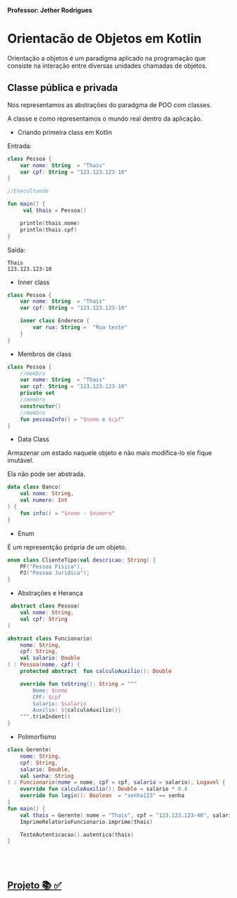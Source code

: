__Professor: Jether Rodrigues__


# Orientacão de Objetos em Kotlin

Orientação a objetos é um paradigma aplicado na programação que consiste na interação entre diversas unidades chamadas de objetos.

## Classe pública e privada

Nos representamos as abstrações do paradgma de POO com classes.

A classe e como representamos o mundo real dentro da aplicação.

- Criando primeira class em Kotlin

Entrada:
```kotlin
class Pessoa {
    var nome: String  = "Thais"
    var cpf: String = "123.123.123-10"
}

//Execultando

fun main() {
     val thais = Pessoa()

    println(thais.nome)
    println(thais.cpf)
}
```

Saída:
```
Thais
123.123.123-10

```

- Inner class

```kotlin
class Pessoa {
    var nome: String  = "Thais"
    var cpf: String = "123.123.123-10"

    inner class Endereco {
        var rua: String =  "Rua teste"
    }
}
```
- Membros de class

```kotlin
class Pessoa {
    //membro
    var nome: String  = "Thais"
    var cpf: String = "123.123.123-10"
    private set
    //membro
    constructor()
    //membro
    fun pessoaInfo() = "$nome e $cpf"
}
```
- Data Class

Armazenar um estado naquele objeto e não mais modifica-lo ele fique imutável.

Ela não pode ser abstrada.

```kotlin
data class Banco(
    val nome: String,
    val numero: Int
) {
    fun info() = "$nome - $numero"
}
```

- Enum

É um representção própria de um objeto.

```kotlin
enum class ClienteTipo(val descricao: String) {
    PF("Pessoa Fisica"),
    PJ("Pessoa Juridica");
}
```
- Abstrações e Herança

```kotlin
 abstract class Pessoa(
    val nome: String,
    val cpf: String
)

abstract class Funcionario(
    nome: String,
    cpf: String,
    val salario: Double
) : Pessoa(nome, cpf) {
    protected abstract  fun calculoAuxilio(): Double

    override fun toString(): String = """
        Nome: $nome
        CPF: $cpf
        Salario: $salario
        Auxilio: ${calculoAuxilio()}
    """.trimIndent()
}
```

- Polimorfismo

```kotlin
class Gerente(
    nome: String,
    cpf: String,
    salario: Double,
    val senha: String
) : Funcionario(nome = nome, cpf = cpf, salario = salario), Logavel {
    override fun calculoAuxilio(): Double = salario * 0.4
    override fun login(): Boolean  = "senha123" == senha
}
fun main() {
    val thais = Gerente( nome = "Thais", cpf = "123.123.123-40", salario = 5000.00, senha = "senha123")
    ImprimeRelatorioFuncionario.imprime(thais)

    TesteAutenticacao().autentica(thais)
}
```
<br></br>
## [**Projeto** 📚 ✅](https://github.com/thaisperlho/digitalinnovaton-project)

